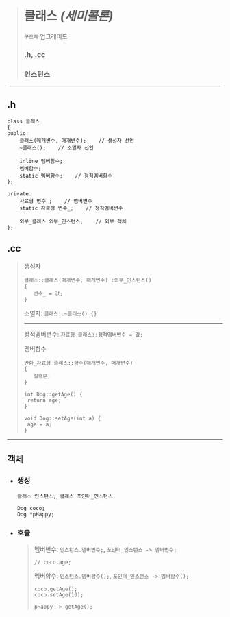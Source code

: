 ># 클래스 *(세미콜론)*
>`구조체` 업그레이드
>
>### .h, .cc
>### 인스턴스
---

## .h
```angular2html
class 클래스
{         
public:
    클래스(매개변수, 매개변수);    // 생성자 선언 
    ~클래스();    // 소멸자 선언

    inline 멤버함수;
    멤버함수;
    static 멤버함수;    // 정적멤버함수
};

private:
    자료형 변수_;    // 멤버변수
    static 자료형 변수_;    // 정적멤버변수
    
    외부_클래스 외부_인스턴스;    // 외부 객체
};
```

## .cc
  >생성자
  >```
  >클래스::클래스(매개변수, 매개변수) :외부_인스턴스()
  >{
  >    변수_ = 값;
  >}
  >``` 
  > 
  >소멸자: `클래스::~클래스() {}`
  > 
  >---
  > 
  >정적멤버변수: `자료형 클래스::정적멤버변수 = 값;`
  > 
  >멤버함수
  >```angular2html
  >반환_자료형 클래스::함수(매개변수, 매개변수)  
  >{
  >    실행문;
  >}
  >```
  >```
  >int Dog::getAge() {
  >  return age;
  >}
  >
  >void Dog::setAge(int a) {
  >  age = a;
  >}
  >```

---

## 객체

+ ### 생성
  `클래스 인스턴스;`, `클래스 포인터_인스턴스;`
  ```angular2html
  Dog coco;
  Dog *pHappy;
  ```
  
+ ### 호출
  >멤버변수: `인스턴스.멤버변수;`, `포인터_인스턴스 -> 멤버변수;`
  >```
  >// coco.age;
  >```
  > 
  >멤버함수: `인스턴스.멤버함수();`, `포인터_인스턴스 -> 멤버함수();`
  >```
  >coco.getAge();
  >coco.setAge(10);
  >
  >pHappy -> getAge();
  >```



